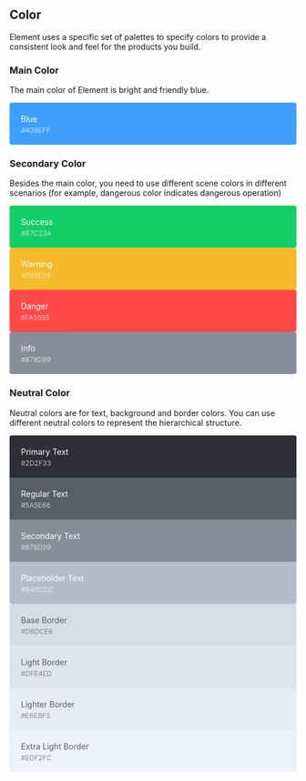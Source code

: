 <style>
  .demo-color-box {
    border-radius: 4px;
    padding: 20px;
    height: 74px;
    box-sizing: border-box;
    color: #fff;
    font-size: 14px;

    & .value {
      font-size: 12px;
      opacity: 0.69;
      line-height: 24px;
    }
  }
  .demo-color-box-group {
    .demo-color-box {
      border-radius: 0;
    }
    .demo-color-box:first-child {
      border-radius: 4px 4px 0 0;
    }
    .demo-color-box:last-child {
      border-radius: 0 0 4px 4px;
    }
  }
  .bg-blue {
    background-color: #409EFF;
  }

  .bg-success {
    background-color: #13CE66;
  }
  .bg-warning {
    background-color: #f7ba2a;
  }
  .bg-danger {
    background-color: #ff4949;
  }
  .bg-info {
    background-color: #878D99;
  }

  .bg-text-primary {
    background-color: #2d2f33;
  }
  .bg-text-regular {
    background-color: #5a5e66;
  }
  .bg-text-secondary {
    background-color: #878d99;
  }
  .bg-text-placeholder {
    background-color: #b4bccc;
  }

  .bg-border-base {
    background-color: #d8dce6;
  }
  .bg-border-light {
    background-color: #dfe4ed;
  }
  .bg-border-lighter {
    background-color: #e6ebf5;
  }
  .bg-border-extra-light {
    background-color: #edf2fc;
  }

  [class*=" bg-border-"] {
    color: #5a5e66;
  }
</style>

## Color
Element uses a specific set of palettes to specify colors to provide a consistent look and feel for the products you build.

### Main Color

The main color of Element is bright and friendly blue.

<el-row :gutter="12">
  <el-col :span="6">
    <div class="demo-color-box bg-blue">Blue<div class="value">#409EFF</div></div>
  </el-col>
</el-row>

### Secondary Color

Besides the main color, you need to use different scene colors in different scenarios (for example, dangerous color indicates dangerous operation)

<el-row :gutter="12">
  <el-col :span="6">
    <div class="demo-color-box bg-success">Success<div class="value">#67C23A</div></div>
  </el-col>
  <el-col :span="6">
    <div class="demo-color-box bg-warning">Warning<div class="value">#EB9E05</div></div>
  </el-col>
  <el-col :span="6">
    <div class="demo-color-box bg-danger">Danger<div class="value">#FA5555</div></div>
  </el-col>
  <el-col :span="6">
    <div class="demo-color-box bg-info">Info<div class="value">#878D99</div></div>
  </el-col>
</el-row>

### Neutral Color

Neutral colors are for text, background and border colors. You can use different neutral colors to represent the hierarchical structure.

<el-row :gutter="12">
  <el-col :span="6">
    <div class="demo-color-box-group">
      <div class="demo-color-box bg-text-primary">Primary Text<div class="value">#2D2F33</div></div>
      <div class="demo-color-box bg-text-regular">Regular Text<div class="value">#5A5E66</div></div>
      <div class="demo-color-box bg-text-secondary">Secondary Text<div class="value">#878D99</div></div>
      <div class="demo-color-box bg-text-placeholder">Placeholder Text<div class="value">#B4BCCC</div></div>
    </div>
  </el-col>
  <el-col :span="6">
    <div class="demo-color-box-group">
      <div class="demo-color-box bg-border-base">Base Border<div class="value">#D8DCE6</div></div>
      <div class="demo-color-box bg-border-light">Light Border<div class="value">#DFE4ED</div></div>
      <div class="demo-color-box bg-border-lighter">Lighter Border<div class="value">#E6EBF5</div></div>
      <div class="demo-color-box bg-border-extra-light">Extra Light Border<div class="value">#EDF2FC</div></div>
    </div>
  </el-col>
</el-row>